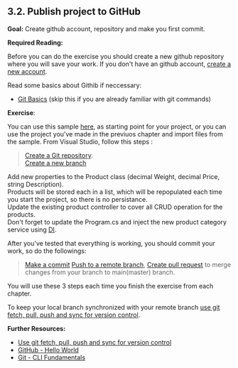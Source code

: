 ## 3.2. Publish project to GitHub

**Goal:** Create github account, repository and make you first commit.

**Required Reading:**

Before you can do the exercise you should create a new github repository where you will save your work.
If you don't have an github account, [create a new account](https://docs.github.com/en/get-started/onboarding/getting-started-with-your-github-account).

Read some basics about Githib if neccessary:

 - [Git Basics](https://git-scm.com/book/en/v1/Getting-Started-Git-Basics) (skip this if you are already familiar with git commands)

**Exercise**:

You can use this sample [here](https://github.com/msg-CareerPaths/csharp-training/tree/main/resources/code/startup_project), as starting point for your project, or
you can use the project you've made in the previuos chapter and import files from the sample.
From Visual Studio, follow this steps : 

 > [Create a Git repository](https://learn.microsoft.com/en-us/visualstudio/version-control/git-create-repository?view=vs-2022).  
 > [Create a new branch ](https://learn.microsoft.com/en-us/visualstudio/version-control/git-create-branch?view=vs-2022)

Add new properties to the Product class (decimal Weight, decimal Price, string Description).  
Products  will be stored each in a list, which will be repopulated each time you start the project, so there is no persistance.  
Update the existing product controller to cover all CRUD operation for the products.    
Don't forget to update the Program.cs and inject the new product category service using [DI](https://learn.microsoft.com/en-us/aspnet/core/fundamentals/dependency-injection?view=aspnetcore-7.0).  

After you've tested that everything is working, you should commit your work, so do the followings:
 >  [Make a commit](https://learn.microsoft.com/en-us/visualstudio/version-control/git-make-commit?view=vs-2022)
 >  [Push to a remote branch](https://learn.microsoft.com/en-us/visualstudio/version-control/git-push-remote?view=vs-2022),
 >  [Create pull request](https://learn.microsoft.com/en-us/azure/devops/repos/git/pull-requests?view=azure-devops&tabs=visual-studio) to merge changes from your branch to main(master) branch.
 
 You will use these 3 steps each time you finish the exercise from each chapter.

To keep your local branch synchronized with your remote branch [use git fetch, pull, push and sync for version control](https://learn.microsoft.com/en-us/visualstudio/version-control/git-fetch-pull-sync?view=vs-2022).

**Further Resources:**

 - [Use git fetch, pull, push and sync for version control](https://learn.microsoft.com/en-us/visualstudio/version-control/git-fetch-pull-sync?view=vs-2022)
 - [GitHub - Hello World](https://guides.github.com/activities/hello-world/)
 - [Git - CLI Fundamentals](https://www.youtube.com/watch?v=HVsySz-h9r4)






